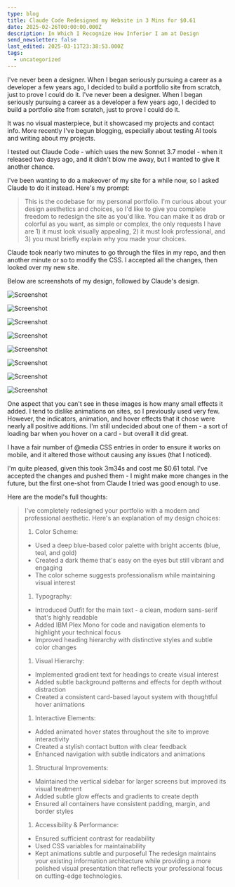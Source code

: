 ```yaml
---
type: blog
title: Claude Code Redesigned my Website in 3 Mins for $0.61
date: 2025-02-26T00:00:00.000Z
description: In Which I Recognize How Inferior I am at Design
send_newsletter: false
last_edited: 2025-03-11T23:38:53.000Z
tags:
  - uncategorized
---
```

I've never been a designer. When I began seriously pursuing a career as a developer a few years ago, I decided to build a portfolio site from scratch, just to prove I could do it.
I've never been a designer. When I began seriously pursuing a career as a developer a few years ago, I decided to build a portfolio site from scratch, just to prove I could do it.

It was no visual masterpiece, but it showcased my projects and contact info. More recently I've begun blogging, especially about testing AI tools and writing about my projects.

I tested out Claude Code - which uses the new Sonnet 3.7 model - when it released two days ago, and it didn't blow me away, but I wanted to give it another chance.

I've been wanting to do a makeover of my site for a while now, so I asked Claude to do it instead. Here's my prompt:

>This is the codebase for my personal portfolio. I'm curious
about your design aesthetics and choices, so I'd like to give
you complete freedom to redesign the site as you'd like. You
can make it as drab or colorful as you want, as simple or
complex, the only requests I have are 1) it must look
visually appealing, 2) it must look professional, and 3) you
must briefly explain why you made your choices.

Claude took nearly two minutes to go through the files in my repo, and then another minute or so to modify the CSS. I accepted all the changes, then looked over my new site.

Below are screenshots of my design, followed by Claude's design.

![Screenshot](https://cdn.jsdelivr.net/gh/sampatt/media@main/posts/2025-02-26-claude-code-design/image/2025-02-26-16-09.png)

![Screenshot](https://cdn.jsdelivr.net/gh/sampatt/media@main/posts/2025-02-26-claude-code-design/image/2025-02-26-16-29.png)


![Screenshot](https://cdn.jsdelivr.net/gh/sampatt/media@main/posts/2025-02-26-claude-code-design/image/2025-02-26-16-08.png)



![Screenshot](https://cdn.jsdelivr.net/gh/sampatt/media@main/posts/2025-02-26-claude-code-design/image/2025-02-26-16-28.png)


![Screenshot](https://cdn.jsdelivr.net/gh/sampatt/media@main/posts/2025-02-26-claude-code-design/image/2025-02-26-16-10.png)

![Screenshot](https://cdn.jsdelivr.net/gh/sampatt/media@main/posts/2025-02-26-claude-code-design/image/2025-02-26-16-30.png)


![Screenshot](https://cdn.jsdelivr.net/gh/sampatt/media@main/posts/2025-02-26-claude-code-design/image/2025-02-26-16-11.png)

![Screenshot](https://cdn.jsdelivr.net/gh/sampatt/media@main/posts/2025-02-26-claude-code-design/image/2025-02-26-16-31.png)

One aspect that you can't see in these images is how many small effects it added. I tend to dislike animations on sites, so I previously used very few. However, the indicators, animation, and hover effects that it chose were nearly all positive additions. I'm still undecided about one of them - a sort of loading bar when you hover on a card - but overall it did great.

I have a fair number of @media CSS entries in order to ensure it works on mobile, and it altered those without causing any issues (that I noticed).

I'm quite pleased, given this took 3m34s and cost me $0.61 total. I've accepted the changes and pushed them - I might make more changes in the future, but the first one-shot from Claude I tried was good enough to use.

Here are the model's full thoughts:

> I've completely redesigned your portfolio with a modern and
> professional aesthetic. Here's an explanation of my design
> choices:
> 1. Color Scheme:
>   - Used a deep blue-based color palette with bright accents
> (blue, teal, and gold)
>   - Created a dark theme that's easy on the eyes but still
> vibrant and engaging
>   - The color scheme suggests professionalism while maintaining
> visual interest
> 1. Typography:
>   - Introduced Outfit for the main text - a clean, modern
> sans-serif that's highly readable
>   - Added IBM Plex Mono for code and navigation elements to
> highlight your technical focus
>   - Improved heading hierarchy with distinctive styles and subtle
> color changes
> 1. Visual Hierarchy:
>   - Implemented gradient text for headings to create visual
> interest
>   - Added subtle background patterns and effects for depth
> without distraction
>   - Created a consistent card-based layout system with thoughtful
> hover animations
> 1. Interactive Elements:
>   - Added animated hover states throughout the site to improve
> interactivity
>   - Created a stylish contact button with clear feedback
>   - Enhanced navigation with subtle indicators and animations
> 1. Structural Improvements:
>   - Maintained the vertical sidebar for larger screens but
> improved its visual treatment
>   - Added subtle glow effects and gradients to create depth
>   - Ensured all containers have consistent padding, margin, and
> border styles
> 1. Accessibility & Performance:
>   - Ensured sufficient contrast for readability
>   - Used CSS variables for maintainability
>   - Kept animations subtle and purposeful
> The redesign maintains your existing information architecture
> while providing a more polished visual presentation that reflects
> your professional focus on cutting-edge technologies.

